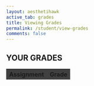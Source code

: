 ```yaml
---
layout: aesthetihawk
active_tab: grades
title: Viewing Grades
permalink: /student/view-grades
comments: false
---
```


<div class="min-h-screen bg-neutral-900 text-white">
  <div class="max-w-5xl mx-auto py-10 px-4">
    <h2 class="text-2xl font-bold mb-6 text-center">YOUR GRADES</h2>
    <div class="overflow-x-auto">
        <table id="gradesTable" class="min-w-full border border-white text-sm text-left">
            <thead class="text-white">
                <tr>
                    <th class="px-4 py-2 border border-white" style="background-color: #404040;">Assignment</th>
                    <th class="px-4 py-2 border border-white" style="background-color: #404040;">Grade</th>
                </tr>
            </thead>
            <tbody>
                <!-- Grade rows will be dynamically added here -->
            </tbody>
        </table>
    </div>
  </div>
</div>

<script type="module">
    import { javaURI, fetchOptions } from '{{site.baseurl}}/assets/js/api/config.js';
    let userId = -1;
    let grades = [];

    function populateTable(grades) {
        const tableBody = document.getElementById("gradesTable").getElementsByTagName("tbody")[0];
        tableBody.innerHTML = "";

        grades.forEach(stugrade => {
            let row = tableBody.insertRow();

            let cell1 = row.insertCell(0);
            cell1.className = "border border-white px-4 py-2";
            cell1.textContent = stugrade[1];

            let cell2 = row.insertCell(1);
            cell2.className = "border border-white px-4 py-2";
            cell2.textContent = stugrade[0];
        });

        displayAverage(grades);
    }

    function displayAverage(grades) {
        let total = 0;
        let count = grades.length;

        grades.forEach(stugrade => {
            total += parseFloat(stugrade[0]); 
        });

        let average = (total / count).toFixed(2); 

        const tableBody = document.getElementById("gradesTable").getElementsByTagName("tbody")[0];
        let averageRow = tableBody.insertRow();
        averageRow.classList.add("border", "border-white");

        let cell1 = averageRow.insertCell(0);
        cell1.className = "border border-white px-4 py-2 font-bold";
        cell1.textContent = "Average";

        let cell2 = averageRow.insertCell(1);
        cell2.className = "border border-white px-4 py-2 font-bold";
        cell2.textContent = average;
    }

    async function getUserId() {
        const url_persons = `${javaURI}/api/person/get`;
        await fetch(url_persons, fetchOptions)
            .then(response => {
                if (!response.ok) {
                    throw new Error(`Spring server response: ${response.status}`);
                }
                return response.json();
            })
            .then(data => {
                userId = data.id;
            })
            .catch(error => {
                console.error("Java Database Error:", error);
            });
    }

    async function fetchAssignmentbyId(assignmentId) {
        try {
            const response = await fetch(javaURI + "/api/assignments/" + String(assignmentId), {
                method: 'GET',
                headers: {
                    'Content-Type': 'application/json',
                }
            });

            if (!response.ok) {
                throw new Error(`Failed to fetch assignments: ${response.statusText}`);
            }

            const assignment = await response.text();
            return assignment;  

        } catch (error) {
            console.error('Error fetching assignments:', error);
        }
    }

    async function getGrades() {
        const urlGrade = javaURI + '/api/synergy/grades';

        try {
            const response = await fetch(urlGrade, {
                method: 'GET',
                credentials: 'include',
            });

            if (!response.ok) {
                throw new Error('Failed to get data: ' + response.statusText);
            }

            const data = await response.json();
            await getUserId();  

            for (const grade of data) {
                if (grade.studentId == userId) {
                    let stugrade = [];
                    stugrade.push(grade.grade);
                    
                    const assignmentDetails = await fetchAssignmentbyId(grade.assignmentId);
                    stugrade.push(assignmentDetails);
                    
                    grades.push(stugrade);
                }
            }

            populateTable(grades);

        } catch (error) {
            console.error('Error fetching grades:', error);
        }
    }

    window.onload = async function() {
        await getUserId();
        await getGrades(); 
    };
</script>
